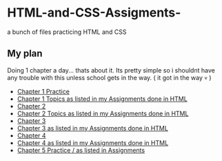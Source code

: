 # HTML-and-CSS-Assigments-
a bunch of files practicing HTML and CSS 

## My plan
Doing 1 chapter a day... thats about it. Its pretty simple so i shouldnt have any trouble with this unless school gets in the way. ( it got in the way :skull: )

- [Chapter 1 Practice](https://github.com/SkullEmojee/HTML-and-CSS-Assigments-/blob/main/Assignment%20submission.html)
- [Chapter 1 Topics as listed in my Assignments done in HTML](https://github.com/SkullEmojee/HTML-and-CSS-Assigments-/blob/main/Chapter%201%20topics.html)
- [Chapter 2](https://github.com/SkullEmojee/HTML-and-CSS-Assigments-/blob/main/Assignment%202.html)
- [Chapter 2 Topics as listed in my Assignments done in HTML](https://github.com/SkullEmojee/HTML-and-CSS-Assigments-/blob/main/Chapter%202%20topics.html)
- [Chapter 3](https://github.com/SkullEmojee/HTML-and-CSS-Assigments-/blob/main/Chapter%203.html)
- [Chapter 3  as listed in my Assignments done in HTML](https://github.com/SkullEmojee/HTML-and-CSS-Assigments-/blob/main/Chapter%203%20Practice.html)
- [Chapter 4](https://github.com/SkullEmojee/HTML-and-CSS-Assigments-/blob/main/Chapter%204.html)
- [Chapter 4 as listed in my Assignments done in HTML](https://github.com/SkullEmojee/HTML-and-CSS-Assigments-/blob/main/Practice%204.html)
- [Chapter 5 Practice / as listed in Assignments](https://github.com/SkullEmojee/HTML-and-CSS-Assigments-/blob/main/Practice%205.html)
